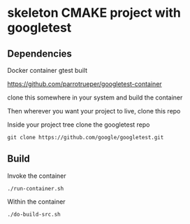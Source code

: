 # skeleton CMAKE project with googletest

## Dependencies

Docker container gtest built

https://github.com/parrotrueper/googletest-container

clone this somewhere in your system and build the container


Then wherever you want your project to live, clone this repo

Inside your project tree clone the googletest repo

```
git clone https://github.com/google/googletest.git
```

## Build

Invoke the container

```
./run-container.sh
```

Within the container

```
./do-build-src.sh
```

